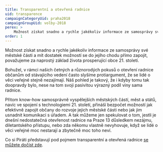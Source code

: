 ```yaml
---
title: Transparentní a otevřená radnice
uid: transparence
campaignCategoryUid: praha2018
campaignGroupUid: volby-2018
perex: >
    Možnost získat snadno a rychle jakékoliv informace ze samosprávy své městské části a mít dostatek možností se do jejího chodu přímo zapojit, považujeme za naprostý základ života prosperující obce 21. století.
order: 1
---
```


Možnost získat snadno a rychle jakékoliv informace ze samosprávy své městské části a mít dostatek možností se do jejího chodu přímo zapojit, považujeme za naprostý základ života prosperující obce 21. století.

Bohužel, v rámci našich četných a různorodých pokusů o otevření radnice občanům od stávajícího vedení často slyšíme protiargument, že se lidé o věci veřejné stejně nezajímají. Náš pohled je takový, že i kdyby tomu tak doopravdy bylo, nese na tom svoji pasivitou výrazný podíl viny sama radnice.

Přitom know-how samosprávně vyspělejších městských částí, měst a států, navíc ve spojení s technologiemi 21. století, přináší bezpočet možností jak efektivně zapojit občany do rozvoje jejich městské části nebo jak jim usnadnit komunikaci s úřadem. A tak můžeme jen spekulovat o tom, jestli je dnešní nedostatečná otevřenost radnice na Praze 13 důsledkem nezájmu, diletantského přístupu, nebo zda někomu vlastně nevyhovuje, když se lidé o věci veřejné moc nestarají a zbytečně moc toho neví.

Co si Piráti představují pod pojmem transparentní a otevřená radnice <a href="https://docs.google.com/document/d/1zbilylSbOLpFh2U6l1bRkLdhrqg00afMlxF_X8n6EbI/edit?usp=sharing" target="_blank">se můžete dočíst zde</a>.

